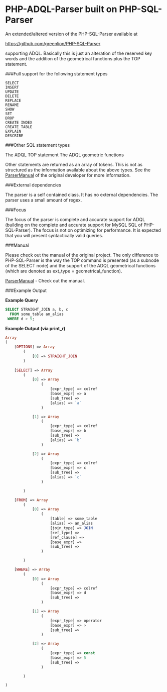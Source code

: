 PHP-ADQL-Parser built on PHP-SQL-Parser
=======================================

An extended/altered version of the PHP-SQL-Parser available at 

https://github.com/greenlion/PHP-SQL-Parser

supporting ADQL. Basically this is just an alteration of the reserved key
words and the addition of the geometrical functions plus the TOP statement.


###Full support for the following statement types

    SELECT
    INSERT
    UPDATE
    DELETE
    REPLACE
    RENAME
    SHOW
    SET
    DROP
    CREATE INDEX
    CREATE TABLE
    EXPLAIN
    DESCRIBE

###Other SQL statement types

The ADQL TOP statement
The ADQL geometric functions

Other statements are returned as an array of tokens. This is not as structured as the information available about the above types. See the [ParserManual](https://github.com/greenlion/PHP-SQL-Parser/wiki/Parser-Manual) of the original developer for more information.

###External dependencies

The parser is a self contained class. It has no external dependencies. The parser uses a small amount of regex.

###Focus

The focus of the parser is complete and accurate support for ADQL (building on the complete and accurate support for MySQL SQL of PHP-SQL-Parser). The focus is not on optimizing for performance. It is expected that you will present syntactically valid queries.

###Manual

Please check out the manual of the original project. The only difference to PHP-SQL-Parser is the way the TOP command is presented (as a subnode of the SELECT node) and the support of the ADQL geometrical functions (which are denoted as ext_type = geometrical_function).

[ParserManual](https://github.com/greenlion/PHP-SQL-Parser/wiki/Parser-Manual) - Check out the manual.

###Example Output

**Example Query**

```sql
SELECT STRAIGHT_JOIN a, b, c 
  FROM some_table an_alias
 WHERE d > 5;
```

**Example Output (via print_r)**

```php
Array
( 
    [OPTIONS] => Array
        (
            [0] => STRAIGHT_JOIN
        )       
        
    [SELECT] => Array
        (
            [0] => Array
                (
                    [expr_type] => colref
                    [base_expr] => a
                    [sub_tree] => 
                    [alias] => `a`
                )

            [1] => Array
                (
                    [expr_type] => colref
                    [base_expr] => b
                    [sub_tree] => 
                    [alias] => `b`
                )

            [2] => Array
                (
                    [expr_type] => colref
                    [base_expr] => c
                    [sub_tree] => 
                    [alias] => `c`
                )

        )

    [FROM] => Array
        (
            [0] => Array
                (
                    [table] => some_table
                    [alias] => an_alias
                    [join_type] => JOIN
                    [ref_type] => 
                    [ref_clause] => 
                    [base_expr] => 
                    [sub_tree] => 
                )

        )

    [WHERE] => Array
        (
            [0] => Array
                (
                    [expr_type] => colref
                    [base_expr] => d
                    [sub_tree] => 
                )

            [1] => Array
                (
                    [expr_type] => operator
                    [base_expr] => >
                    [sub_tree] => 
                )

            [2] => Array
                (
                    [expr_type] => const
                    [base_expr] => 5
                    [sub_tree] => 
                )

        )

)
```
